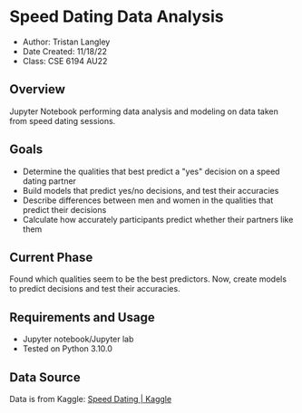# Speed Dating Data Analysis

- Author: Tristan Langley
- Date Created: 11/18/22
- Class: CSE 6194 AU22

## Overview
Jupyter Notebook performing data analysis and modeling on data taken from speed dating sessions.

## Goals
- Determine the qualities that best predict a "yes" decision on a speed dating partner
- Build models that predict yes/no decisions, and test their accuracies
- Describe differences between men and women in the qualities that predict their decisions
- Calculate how accurately participants predict whether their partners like them

## Current Phase
Found which qualities seem to be the best predictors. Now, create models to predict decisions
and test their accuracies.

## Requirements and Usage
- Jupyter notebook/Jupyter lab
- Tested on Python 3.10.0

## Data Source
Data is from Kaggle: [Speed Dating | Kaggle](https://www.kaggle.com/datasets/whenamancodes/speed-dating)

